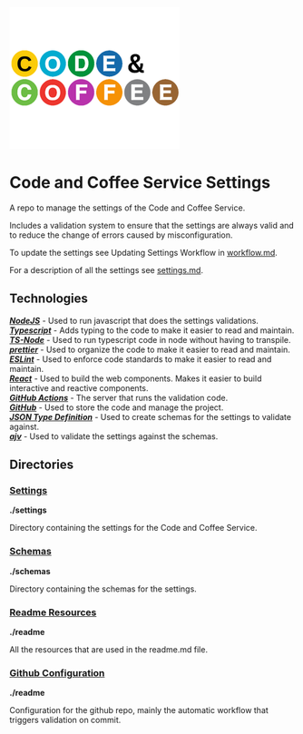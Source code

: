 ![Code and Coffee Logo](./readme/code-and-coffee-logo.png)

# Code and Coffee Service Settings

A repo to manage the settings of the Code and Coffee Service.  
  
Includes a validation system to ensure that the settings are always valid and to reduce the change of errors caused by misconfiguration.

To update the settings see Updating Settings Workflow in [workflow.md](./workflow.md).

For a description of all the settings see [settings.md](./settings/settings.md).

## Technologies

**_[NodeJS](https://nodejs.org/en)_** - Used to run javascript that does the settings validations.  
**_[Typescript](https://www.typescriptlang.org/)_** - Adds typing to the code to make it easier to read and maintain.  
**_[TS-Node](https://www.npmjs.com/package/ts-node)_** - Used to run typescript code in node without having to transpile.  
**_[prettier](https://prettier.io/)_** - Used to organize the code to make it easier to read and maintain.  
**_[ESLint](https://eslint.org/)_** - Used to enforce code standards to make it easier to read and maintain.  
**_[React](https://reactjs.org/)_** - Used to build the web components. Makes it easier to build interactive and reactive components.  
**_[GitHub Actions](https://github.com/features/actions)_** - The server that runs the validation code.  
**_[GitHub](https://github.com)_** - Used to store the code and manage the project.  
**_[JSON Type Definition](https://jsontypedef.com/)_** - Used to create schemas for the settings to validate against.  
**_[ajv](https://ajv.js.org/)_** - Used to validate the settings against the schemas.

## Directories

### [Settings](./settings)

**./settings**

Directory containing the settings for the Code and Coffee Service.

### [Schemas](./schemas)

**./schemas**

Directory containing the schemas for the settings.

### [Readme Resources](./readme)

**./readme**

All the resources that are used in the readme.md file.

### [Github Configuration](./.github)

**./readme**

Configuration for the github repo, mainly the automatic workflow that triggers validation on commit.